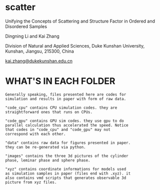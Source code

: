 # scatter

Unifying the Concepts of Scattering  and  Structure Factor in  Ordered and Disordered Samples

Dingning Li and Kai Zhang

Division of Natural and Applied Sciences, Duke Kunshan University, Kunshan, Jiangsu, 215300, China

kai.zhang@dukekunshan.edu.cn


#	WHAT'S IN EACH FOLDER

	Generally speaking, files presented here are codes for
	simulation and results in paper with form of raw data.

	"code_cpu" contains CPU simulation codes. they are 
	straightforward ones that runs on CPUs.

	"code_gpu" contains GPU sim codes. they use gpu to do
	parallel calculation thus accelerated the speed. Notice
	that codes in "code_cpu" and "code_gpu" may not 
	correspond with each other.
	
	"data" contains raw data for figures presented in paper.
	they can be re-generated via python.
	
	"images" contains the three 3d pictures of the cylinder
	phase, leminar phase and sphere phase.
	
	"xyz" contains coordinate informations for models used 
	as simulation samples in paper (files end with .xyz). it
	also contains vmd scripts that generates observable 3d
	picture from xyz files.
